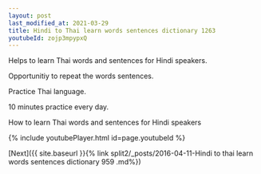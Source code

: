 ```yaml
---
layout: post
last_modified_at: 2021-03-29
title: Hindi to Thai learn words sentences dictionary 1263 
youtubeId: zojp3mpypxQ
---
```

 
 
Helps to learn Thai words and sentences for Hindi speakers.

Opportunitiy to repeat the words sentences. 

Practice Thai language. 
 
10 minutes practice every day. 
 
How to learn Thai words and sentences for Hindi speakers 
 
{% include youtubePlayer.html id=page.youtubeId %}
 
 
[Next]({{ site.baseurl }}{% link  split2/_posts/2016-04-11-Hindi to thai learn words sentences dictionary 959 .md%})
 

